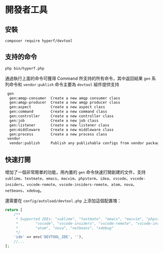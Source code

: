 # 開發者工具

## 安裝

```
composer require hyperf/devtool
```

## 支持的命令

```bash
php bin/hyperf.php
```

通過執行上面的命令可獲得 Command 所支持的所有命令，其中返回結果 `gen` 系列命令和 `vendor:publish` 命令主要為 `devtool` 組件提供支持

```bash
 gen
  gen:amqp-consumer  Create a new amqp consumer class
  gen:amqp-producer  Create a new amqp producer class
  gen:aspect         Create a new aspect class
  gen:command        Create a new command class
  gen:controller     Create a new controller class
  gen:job            Create a new job class
  gen:listener       Create a new listener class
  gen:middleware     Create a new middleware class
  gen:process        Create a new process class
 vendor
  vendor:publish     Publish any publishable configs from vendor packages.
```

## 快速打開

增加了一個非常簡單的功能，用內置的 `gen` 命令快速打開創建的文件，支持 `sublime`、`textmate`、`emacs`、`macvim`、`phpstorm`、`idea`、`vscode`、`vscode-insiders`、`vscode-remote`、`vscode-insiders-remote`、`atom`、`nova`、`netbeans`、`xdebug`。

還需要在 `config/autoload/devtool.php` 上添加這個配置塊：

```php
return [
    /**
     * Supported IDEs: "sublime", "textmate", "emacs", "macvim", "phpstorm", "idea",
     *        "vscode", "vscode-insiders", "vscode-remote", "vscode-insiders-remote",
     *        "atom", "nova", "netbeans", "xdebug"
     */
    'ide' => env('DEVTOOL_IDE', ''),
    //...
];
```
